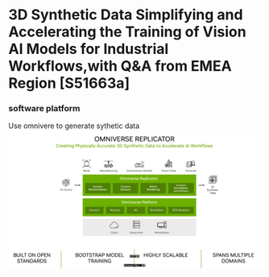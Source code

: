 # 3D Synthetic Data Simplifying and Accelerating the Training of Vision AI Models for Industrial Workflows,with Q&A from EMEA Region [S51663a]

### software platform
Use omnivere to generate sythetic data
<img src="img/img01.png">